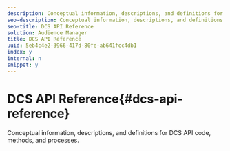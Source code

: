 ```yaml
---
description: Conceptual information, descriptions, and definitions for DCS API code, methods, and processes.
seo-description: Conceptual information, descriptions, and definitions for DCS API code, methods, and processes.
seo-title: DCS API Reference
solution: Audience Manager
title: DCS API Reference
uuid: 5eb4c4e2-3966-417d-80fe-ab641fcc4db1
index: y
internal: n
snippet: y
---
```


# DCS API Reference{#dcs-api-reference}

Conceptual information, descriptions, and definitions for DCS API code, methods, and processes.

